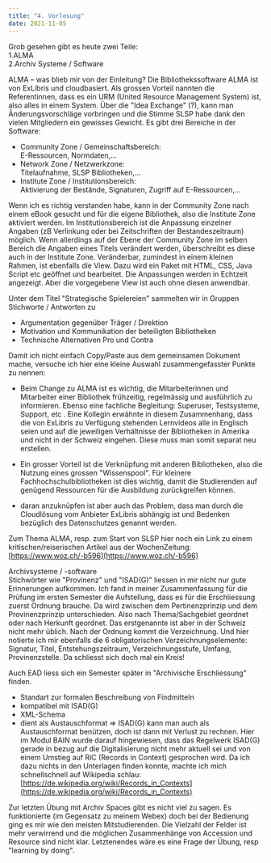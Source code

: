 ```yaml
---
title: "4. Vorlesung"
date: 2021-11-05
---
```


Grob gesehen gibt es heute zwei Teile:   
1.ALMA   
2.Archiv Systeme / Software

ALMA – was blieb mir von der Einleitung?
Die Bibliothekssoftware ALMA ist von ExLibris und cloudbasiert. Als grossen Vorteil nannten die Referentinnen, dass es ein URM (United Resource Management System) ist, also alles in einem System. Über die "Idea Exchange" (?), kann man Änderungsvorschläge vorbringen und die Stimme SLSP habe dank den vielen Mitgliedern ein gewisses Gewicht.
Es gibt drei Bereiche in der Software:

- Community Zone / Gemeinschaftsbereich:   
	E-Ressourcen, Normdaten,...
- Network Zone / Netzwerkzone:   
	Titelaufnahme, SLSP Bibliotheken,...
- Institute Zone / Institutionsbereich:   
	Aktivierung der Bestände, Signaturen, Zugriff auf E-Ressourcen,...

Wenn ich es richtig verstanden habe, kann in der Community Zone nach einem eBook gesucht und für die eigene Bibliothek, also die Institute Zone aktiviert werden. Im Institutionsbereich ist die Anpassung einzelner Angaben (zB Verlinkung oder bei Zeitschriften der Bestandeszeitraum) möglich. Wenn allerdings auf der Ebene der Community Zone im selben Bereich die Angaben eines Titels verändert werden, überschreibt es diese auch in der Institute Zone.
Veränderbar, zumindest in einem kleinen Rahmen, ist ebenfalls die View. Dazu wird ein Paket mit HTML, CSS, Java Script etc geöffnet und bearbeitet. Die Anpassungen werden in Echtzeit angezeigt. Aber die vorgegebene View ist auch ohne diesen anwendbar.

Unter dem Titel "Strategische Spielereien" sammelten wir in Gruppen Stichworte / Antworten zu 
- Argumentation gegenüber Träger / Direktion
- Motivation und Kommunikation der beteiligten Bibliotheken
- Technische Alternativen Pro und Contra

Damit ich nicht einfach Copy/Paste aus dem gemeinsamen Dokument mache, versuche ich hier eine kleine Auswahl zusammengefasster Punkte zu nennen:

- Beim Change zu ALMA ist es wichtig, die Mitarbeiterinnen und Mitarbeiter einer Bibliothek frühzeitig, regelmässig und ausführlich zu informieren. Ebenso eine fachliche Begleitung: Superuser, Testsysteme, Support, etc . Eine Kollegin erwähnte in diesem Zusammenhang, dass die von ExLibris zu Verfügung stehenden Lernvideos alle in Englisch seien und auf die jeweiligen Verhältnisse der Bibliotheken in Amerika und nicht in der Schweiz eingehen. Diese muss man somit separat neu erstellen.

- Ein grosser Vorteil ist die Verknüpfung mit anderen Bibliotheken, also die Nutzung eines grossen "Wissenspool". Für kleinere Fachhochschulbibliotheken ist dies wichtig, damit die Studierenden auf genügend Ressourcen für die Ausbildung zurückgreifen können.

- daran anzuknüpfen ist aber auch das Problem, dass man durch die Cloudlösung vom Anbieter ExLibris abhängig ist und Bedenken bezüglich des Datenschutzes genannt werden.

Zum Thema ALMA, resp. zum Start von SLSP hier noch ein Link zu einem kritischen/reiserischen Artikel aus der WochenZeitung:
[https://www.woz.ch/-b596](https://www.woz.ch/-b596)


Archivsysteme / -software   
Stichwörter wie "Provinenz" und "ISAD(G)" liessen in mir nicht nur gute Erinnerungen aufkommen. Ich fand in meiner Zusammenfassung für die Prüfung im ersten Semester die Aufstellung, dass es für die Erschliessung zuerst Ordnung brauche. Da wird zwischen dem Pertinenzprinzip und dem Provinenzprinzip unterschieden. Also nach Thema/Sachgebiet geordnet oder nach Herkunft geordnet. Das erstgenannte ist aber in der Schweiz nicht mehr üblich. Nach der Ordnung kommt die Verzeichnung. Und hier notierte ich mir ebenfalls die 6 obligatorischen Verzeichnungselemente: 
Signatur, Titel, Entstehungszeitraum, Verzeichnungsstufe, Umfang, Provinenzstelle.
Da schliesst sich doch mal ein Kreis!

Auch EAD liess sich ein Semester später in "Archivische Erschliessung" finden. 
- Standart zur formalen Beschreibung von Findmitteln
- kompatibel mit ISAD(G)
- XML-Schema
- dient als Austauschformat
=> ISAD(G) kann man auch als Austauschformat benützen, doch ist dann mit Verlust zu rechnen.
Hier im Modul BAIN wurde darauf hingewiesen, dass das Regelwerk ISAD(G) gerade in bezug auf die Digitalisierung nicht mehr aktuell sei und von einem Umstieg auf RiC (Records in Context) gesprochen wird. Da ich dazu nichts in den Unterlagen finden konnte, machte ich mich schnellschnell auf Wikipedia schlau:
[https://de.wikipedia.org/wiki/Records_in_Contexts](https://de.wikipedia.org/wiki/Records_in_Contexts)

Zur letzten Übung mit Archiv Spaces gibt es nicht viel zu sagen. Es funktionierte (im Gegensatz zu meinem Webex) doch bei der Bedienung ging es mir wie den meisten Mitstudierenden. Die Vielzahl der Felder ist mehr verwirrend und die möglichen Zusammenhänge von Accession und Resource sind nicht klar. Letztenendes wäre es eine Frage der Übung, resp "learning by doing".
